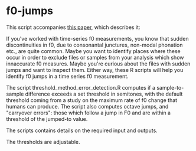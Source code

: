 # f0-jumps

This script accompanies [this paper](https://asa.scitation.org/doi/10.1121/10.0015045), which describes it: 

If you've worked with time-series f0 measurements, you know that sudden discontinuities in f0, due to consonantal junctures, non-modal phonation etc., are quite common. 
Maybe you want to identify places where these occur in order to exclude files or samples from your analysis which show innaccurate f0 measures. 
Maybe you're curious about the files with sudden jumps and want to inspect them. 
Either way, these R scripts will help you identify f0 jumps in a time series f0 measurement. 

The script threshold_method_error_detection.R computes if a sample-to-sample difference exceeds a set threshold in semitones, with the default threshold coming from a study on the maximum rate of f0 change that humans can produce. The script also computes octave jumps, and "carryover errors": those which follow a jump in F0 and are within a threshold of the jumped-to value. 

The scripts contains details on the required input and outputs. 

The thresholds are adjustable. 
